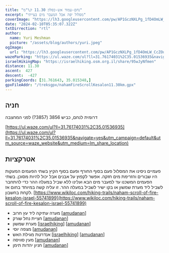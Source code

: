 ```yaml
---
title: "נחם-עמוד אש-כסלון 11.30 ק\"מ"
excerpt: "מסלול יפה אבל המעבר מים בעייתי"
coverImage: "https://lh3.googleusercontent.com/pw/AP1GczNXLPg_1fD4OmLW_CcZOul9d7oeVL_Xazxskt-vKgFKtqWuWm-P3__6UfhsLZ6akkD_ghK2eTWjjnXGVY6X7JdmtAA9gzZ8PZttUcEEKoz4RK5CPwyH=w1300-h630"
date: "2024-02-10T05:35:07.322Z"
txtDirrection: "rtl"
author:
  name: Yuri Meshman
  picture: "/assets/blog/authors/yuri.jpeg"
ogImage:
  url: "https://lh3.googleusercontent.com/pw/AP1GczNXLPg_1fD4OmLW_CcZOul9d7oeVL_Xazxskt-vKgFKtqWuWm-P3__6UfhsLZ6akkD_ghK2eTWjjnXGVY6X7JdmtAA9gzZ8PZttUcEEKoz4RK5CPwyH"
wazeParking: "https://ul.waze.com/ul?ll=31.76174031%2C35.01536935&navigate=yes&utm_campaign=default&utm_source=waze_website&utm_medium=lm_share_location"
israelHikingMap: "https://israelhiking.osm.org.il/share/95wJyNfmen"
distance: 11.30
ascent:  427 
descent:  -427 
parkingCoords: [31.761643, 35.015348,]
gpxFileAddr: "/treksgpx/nahamFireScrollKesalon11.30km.gpx"
---
```



## חניה
 דרומית לנחם, כביש 3856 (3857?) לפני המחצבה 

[https://ul.waze.com/ul?ll=31.76174031%2C35.01536935](https://ul.waze.com/ul?ll=31.76174031%2C35.01536935&navigate=yes&utm_campaign=default&utm_source=waze_website&utm_medium=lm_share_location)

## אטרקציות
פעמיים ניסינו את המסלול פעם בסוף החורף ופעם בסוף הקיץ בשתי הפעמים המעקות היו שבורים והזרימת מים חזקה. אפשר לקפוץ על אבנים אבל יכול להיות מסוכן. בשתי הפעמים המשכנו עד למעבר מים הבא ועלינו ללא שביל במעלה ההר כדי להתחבר לשביל ליד מערת שמשון או בקו ישיר לשביל במעלה ההר. זו עליה קשה במיוחד בחום אז לקחת בחשבון. 
[https://www.wikiloc.com/hiking-trails/naham-scroll-of-fire-kesalon-israel-55741899](https://www.wikiloc.com/hiking-trails/naham-scroll-of-fire-kesalon-israel-55741899)
- מערה עתיקה ליד עץ חרוב \[[amudanan](https://amudanan.co.il/#!wiki=P29493)\]
- חציית נחל שורק \[[amudanan](https://amudanan.co.il/#!wiki=P406210)\]
- מערת שמשון \[[israelhiking](https://israelhiking.osm.org.il/poi/OSM/node_961541361)\] \[[amudanan](https://amudanan.co.il/#!wiki=P866319)\]
- מצפה יוסי \[[amudanan](https://amudanan.co.il/#!wiki=P995830)\]
- אנדרטת מגילת האש \[[israelhiking](https://israelhiking.osm.org.il/poi/OSM/node_1643318912)\] \[[amudanan](https://amudanan.co.il/#!wiki=P403808)\]
- מעין סוויסה \[[amudanan](https://amudanan.co.il/#!wiki=P764156)\]
- חניון יהדות תימן \[[amudanan](https://amudanan.co.il/#!wiki=P517754)\]